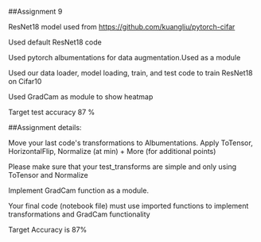 ##Assignment 9

ResNet18 model used from https://github.com/kuangliu/pytorch-cifar 

Used default ResNet18 code 

Used pytorch albumentations for data augmentation.Used as a module

Used our data loader, model loading, train, and test code to train ResNet18 on Cifar10

Used GradCam as module to show heatmap

Target test accuracy 87 %


##Assignment details:

Move your last code's transformations to Albumentations. Apply ToTensor, HorizontalFlip, Normalize (at min) + More (for additional points)

Please make sure that your test_transforms are simple and only using ToTensor and Normalize

Implement GradCam function as a module. 

Your final code (notebook file) must use imported functions to implement transformations and GradCam functionality

Target Accuracy is 87%

